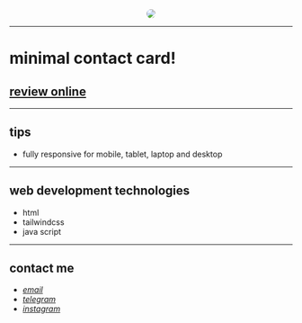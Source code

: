 <div align="center">
  <img src="https://raw.githubusercontent.com/sys113/contact-card/main/preview.png" style="border-radius:20px">
</div>

---

# minimal contact card!
## [review online](https://sys113.github.io/)

---
## tips

* fully responsive for mobile, tablet, laptop and desktop
---
## web development technologies
* html 
* tailwindcss
* java script
---
## contact me
* *[email](mailto:051.SYS113@gmail.com)*
* *[telegram](https://t.me/SYS113/)*
* *[instagram](https://instagram.com/sys113/)*

